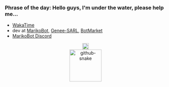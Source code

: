 ### Phrase of the day: Hello guys, I'm under the water, please help me...

- [WakaTime](https://wakatime.com/@elouannh)<br/>
- dev at [MarikoBot](https://github.com/MarikoBot), <ins>Genee-SARL</ins>, [BotMarket](https://www.botmarket.ovh/)<br/>
- [MarikoBot Discord](http://discord.marikobot.com)

<!-- Badges -->
<div align="center">
  <!-- Wakatime badge -->
  <a href="https://wakatime.com/@1f18b09f-6cf2-4aa1-a256-b88b4b5616fe"><img src="https://wakatime.com/badge/user/1f18b09f-6cf2-4aa1-a256-b88b4b5616fe.svg" alt="Total time coded since Aug 13 2022" height="20"/></a>
</div>


<!-- GitHub snake -->
<div align="center">
  <picture align="center">
    <source media="(prefers-color-scheme: dark)" srcset="https://raw.githubusercontent.com/elouannh/elouannh/output/github-contribution-grid-snake-dark.svg">
    <source media="(prefers-color-scheme: light)" srcset="https://raw.githubusercontent.com/elouannh/elouannh/output/github-contribution-grid-snake.svg">
    <img alt="github-snake" src="ttps://raw.githubusercontent.com/elouannh/elouannh/output/github-contribution-grid-snake-dark.svg" height="100" />
  </picture>
</div>
